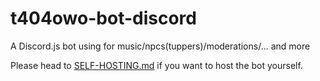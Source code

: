 # t404owo-bot-discord
A Discord.js bot using for music/npcs(tuppers)/moderations/... and more

Please head to [SELF-HOSTING.md](https://github.com/t404owo/t404owo-bot-discord/blob/arcaea/SELF-HOSTING.md) if you want to host the bot yourself.
